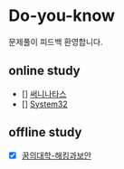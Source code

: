 # Do-you-know
문제풀이 피드백 환영합니다.

## online study

- [] [써니나타스](suninatas.md)
- [] [System32](system32.md)

## offline study

- [x] [꿈의대학-해킹과보안](Dreamschool-hack-and-security.md)
